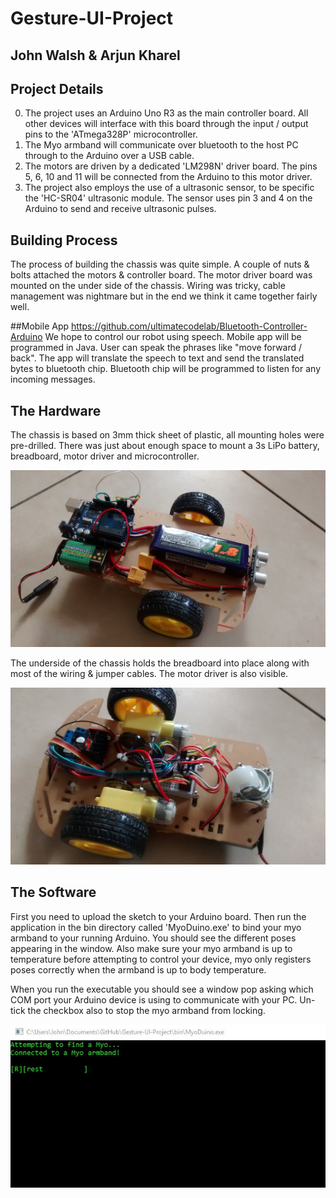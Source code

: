 # Gesture-UI-Project
## John Walsh & Arjun Kharel

Project Details
---------------
0. The project uses an Arduino Uno R3 as the main controller board. All other devices will interface with this board through the input / output pins to the 'ATmega328P' microcontroller.
0. The Myo armband will communicate over bluetooth to the host PC through to the Arduino over a USB cable.
0. The motors are driven by a dedicated 'LM298N' driver board. The pins 5, 6, 10 and 11 will be connected from the Arduino to this motor driver.
0. The project also employs the use of a ultrasonic sensor, to be specific the 'HC-SR04' ultrasonic module. The sensor uses pin 3 and 4 on the Arduino to send and receive ultrasonic pulses.

Building Process
----------------
The process of building the chassis was quite simple. A couple of nuts & bolts attached the motors & controller board. The motor driver board was mounted on the under side of the chassis. Wiring was tricky, cable management was nightmare but in the end we think it came together fairly well.

##Mobile App
https://github.com/ultimatecodelab/Bluetooth-Controller-Arduino
We hope to control our robot using  speech. Mobile app will be programmed in Java. User can speak the phrases like "move forward / back". The app will translate the speech to text and send  the translated bytes to bluetooth chip. Bluetooth chip will be programmed to listen for any incoming messages.

## The Hardware
The chassis is based on 3mm thick sheet of plastic, all mounting holes were pre-drilled. There was just about enough space to mount a 3s LiPo battery, breadboard, motor driver and microcontroller.

![alt text](/images/image_1.jpg "Chassis Image 1")

The underside of the chassis holds the breadboard into place along with most of the wiring & jumper cables. The motor driver is also visible.

![alt text](/images/image_2.jpg "Chassis Image 2")

## The Software
First you need to upload the sketch to your Arduino board. Then run the application in the bin directory called 'MyoDuino.exe' to bind your myo armband to your running Arduino. You should see the different poses appearing in the window. Also make sure your myo armband is up to temperature before attempting to control your device, myo only registers poses correctly when the armband is up to body temperature.

When you run the executable you should see a window pop asking which COM port your Arduino device is using to communicate with your PC. Un-tick the checkbox also to stop the myo armband from locking.

![alt text](/images/image_4.jpg "Chassis Image 4")
